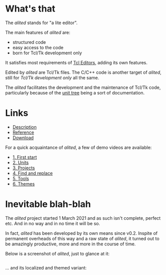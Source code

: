 # What's that

The *alited* stands for "a lite editor".

The main features of *alited* are:

  * structured code 
  * easy access to the code
  * born for Tcl/Tk development only

It satisfies most requirements of [Tcl Editors](https://wiki.tcl-lang.org/Tcl+Editors), adding its own features.

Edited by *alited* are Tcl/Tk files. The C/C++ code is another target of *alited*, still for *Tcl/Tk development only* all the same.

The *alited* facilitates the development and the maintenance of Tcl/Tk code, particularly because of the [unit tree](https://github.com/aplsimple/alited/releases/download/2.Units_alited-1.0.2/2.Units_alited-1.0.2.mp4) being a sort of documentation.

# Links

   * [Description](https://aplsimple.github.io/en/tcl/alited)
   * [Reference](https://aplsimple.github.io/en/tcl/alited/alited.html)
   * [Download](https://chiselapp.com/user/aplsimple/repository/alited/download)

For a quick acquaintance of *alited*, a few of demo videos are available:

   * [1. First start](https://github.com/aplsimple/alited/releases/download/1.Start_alited-1.0/1.Start_alited-1.0.mp4)
   * [2. Units](https://github.com/aplsimple/alited/releases/download/2.Units_alited-1.0.2/2.Units_alited-1.0.2.mp4)
   * [3. Projects](https://github.com/aplsimple/alited/releases/download/3.Projects_alited-1.0/3.Projects_alited-1.0.mp4)
   * [4. Find and replace](https://github.com/aplsimple/alited/releases/download/4.Find_alited-1.0/4.Find_alited-1.0.mp4)
   * [5. Tools](https://github.com/aplsimple/alited/releases/download/5.Tools_alited-1.0/5.Tools_alited-1.0.mp4)
   * [6. Themes](https://github.com/aplsimple/alited/releases/download/6.Themes_alited-1.0.3/6.Themes_alited-1.0.3.mp4)

# Inevitable blah-blah

The *alited* project started 1 March 2021 and as such isn't complete, perfect etc. And in no way and in no time it will be so.

In fact, *alited* has been developed by its own means since v0.2. Inspite of permanent overheads of this way and a raw state of *alited*, it turned out to be amazingly productive, more and more in the course of time.

Below is a screenshot of *alited*, just to glance at it:

<img src="https://aplsimple.github.io/en/tcl/alited/files/alited-en.png" class="media" alt="">

... and its localized and themed variant:

<img src="https://aplsimple.github.io/en/tcl/alited/files/alited-ru.png" class="media" alt="">
